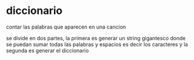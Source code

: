 # diccionario
contar las palabras que aparecen en una cancion

se divide en dos partes, la primera es generar un string gigantesco donde se puedan sumar 
todas las palabras y espacios es decir los caracteres y 
la segunda es generar el diccionario
